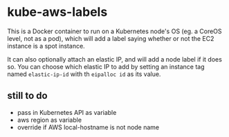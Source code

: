 # kube-aws-labels

This is a Docker container to run on a Kubernetes node's OS (eg. a CoreOS level, not as a pod), which will add a label saying whether or not the EC2 instance is a spot instance.

It can also optionally attach an elastic IP, and will add a node label if it does so. You can choose which elastic IP to add by setting an instance tag named `elastic-ip-id` with th `eipalloc id` as its value.

## still to do

- pass in Kubernetes API as variable
- aws region as variable
- override if AWS local-hostname is not node name
